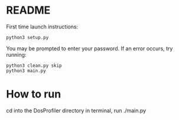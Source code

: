 # README

First time launch instructions:

    python3 setup.py
   
You may be prompted to enter your password.
If an error occurs, try running:

    python3 clean.py skip
    python3 main.py
    
# How to run

cd into the DosProfiler directory in terminal, run ./main.py
